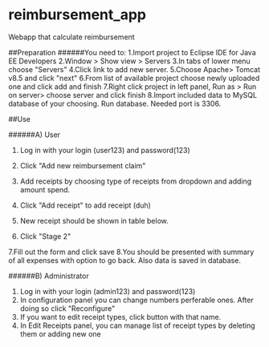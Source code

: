 # reimbursement_app
Webapp that calculate reimbursement

##Preparation
######You need to:
1.Import project to Eclipse IDE for Java EE Developers
2.Window > Show view > Servers
3.In tabs of lower menu choose "Servers"
4.Click link to add new server.
5.Choose Apache> Tomcat v8.5 and click "next"
6.From list of available project choose newly uploaded one and click add and finish
7.Right click project in left panel, Run as > Run on server> choose server and click finish
8.Import included data to MySQL database of your choosing. Run database. Needed port is 3306.

##Use

######A) User

1. Log in with your login (user123) and password(123)
2. Click "Add new reimbursement claim"

3. Add receipts by choosing type of receipts from dropdown and adding amount spend.
4. Click "Add receipt" to add receipt (duh)
5. New receipt should be shown in table below.
6. Click "Stage 2"

7.Fill out the form and click save
8.You should be presented with summary of all expenses with option to go back.
Also data is saved in database.

######B) Administrator

1. Log in with your login (admin123) and password(123)
2. In configuration panel you can change numbers perferable ones. After doing so click "Reconfigure"
3. If you want to edit receipt types, click button with that name.
4. In Edit Receipts panel, you can manage list of receipt types by deleting them or adding new one 
